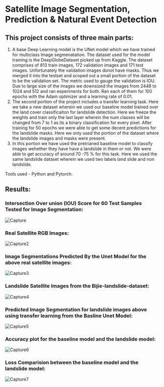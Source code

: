 # Satellite Image Segmentation, Prediction & Natural Event Detection
## This project consists of three main parts:
1. A base Deep Learning model is the UNet model which we have trained for multiclass Image segmenatation. The dataset used for the model training is the DeepGlobeDataset picked up from Kaggle. The dataset comprises of 813 train images, 172 validation images and 171 test images. Unfortunately the validation images donot have masks. Thus we merged it into the testset and scoped out a small portion of the dataset to be the validation set. The metric used to gauge the validation is IOU. Due to large size of the images we downsized the images from 2448 to 1024 and 512 and ran experiments for both. Ran each of them for 100 epochs with the Adam optimizer and a learning rate of 0.01.
2. The second portion of the project includes a transfer learning task. Here we take a new dataset wherein we used our baseline model trained over the land cover classificaiton for landslide detection. Here we freeze the weights and train only the last layer wherein the num classes will be changed from 7 to 1 as its a binary classification for every pixel. After training for 50 epochs we were able to get some decent predictions for the landslide masks. Here we only used the portion of the dataset where the landslide images and masks were present.
3. In this portion we have used the pretrianed baseline model to classify images wehether they have have a landslide in them or not. We were able to get accuracy of around 70 -75 % for this task. Here we used the same landslide dataset wherein we used two labels land slide and non landslide.

Tools used - Python and Pytorch.
## Results:
### Intersection Over union (IOU) Score for 60 Test Samples Tested for Image Segmentation:
![Capture](https://user-images.githubusercontent.com/32778343/153116591-9d57737f-ec65-48ff-8db6-dc6a124e2fcc.JPG)

### Real Satellite RGB Images:
![Capture2](https://user-images.githubusercontent.com/32778343/153116593-32cd15b7-1247-4644-8eac-990465029c38.JPG)

### Image Segmentations Predicted By the Unet Model for the above real satellite images:
![Capture3](https://user-images.githubusercontent.com/32778343/153116594-a56d00d5-206e-4326-add6-efc919e63161.JPG)

### Landslide Satellite Images from the Bijie-landslide-dataset:
![Capture4](https://user-images.githubusercontent.com/32778343/153116595-33407ee6-e110-48db-aa59-00f1f8425837.JPG)

### Predicted Image Segmentation for landslide images above using transfer learning from the Basline Unet Model:
![Capture5](https://user-images.githubusercontent.com/32778343/153116596-a62314ff-472b-4d71-b4ea-26150caa2ea6.JPG)

### Accuracy plot for the baseline model and the landslide model:
![Capture6](https://user-images.githubusercontent.com/32778343/153116597-55d20cfb-7945-4085-b421-a2de63343206.JPG)

### Loss Comparision between the baseline model and the landslide model: 
![Capture7](https://user-images.githubusercontent.com/32778343/153116598-2f448421-ac99-4106-8796-88fb0330d995.JPG)
